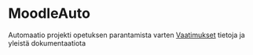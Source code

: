# MoodleAuto
Automaatio projekti opetuksen parantamista varten
[Vaatimukset](./requirements/README.md) tietoja ja yleistä dokumentaatiota
